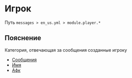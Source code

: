 # Игрок
Путь `messages > en_us.yml > module.player.*`

## Пояснение
Категория, отвечающая за сообщения созданные игроку
- [Сообщения](/ru/messages/en_us/module/player/message/)
- [Имя](/ru/messages/en_us/module/player/name/)
- [Афк](/ru/messages/en_us/module/player/afk/)